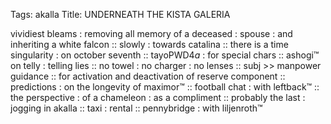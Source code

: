 Tags: akalla
Title: UNDERNEATH THE KISTA GALERIA
  
vividiest bleams : removing all memory of a deceased : spouse : and inheriting a white falcon :: slowly : towards catalina :: there is a time singularity : on october seventh :: tayoPWD4$a$ : for special chars :: ashogi™ on telly : telling lies :: no towel : no charger : no lenses :: subj >> manpower guidance :: for activation and deactivation of reserve component :: predictions : on the longevity of maximor™ :: football chat : with leftback™ :: the perspective : of a chameleon : as a compliment :: probably the last : jogging in akalla :: taxi : rental :: pennybridge : with liljenroth™